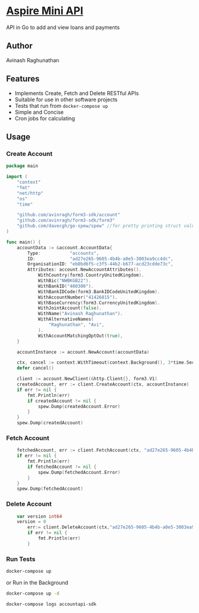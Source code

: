 # [Aspire Mini API](https://github.com/avinragh/aspire)

API in Go to add and view loans and payments

## Author
Avinash Raghunathan

## Features

* Implements Create, Fetch and Delete RESTful APIs
* Suitable for use in other software projects
* Tests that run from `docker-compose up`
* Simple and Concise
* Cron jobs for calculating 

## Usage

### Create Account

```go
package main

import (
	"context"
	"fmt"
	"net/http"
	"os"
	"time"

	"github.com/avinragh/form3-sdk/account"
	"github.com/avinragh/form3-sdk/form3"
	"github.com/davecgh/go-spew/spew" //for pretty printing struct values
)

func main() {
	accountData := &account.AccountData{
		Type:           "accounts",
		ID:             "ad27e265-9605-4b4b-a0e5-3003ea9cc4dc",
		OrganisationID: "eb0bd6f5-c3f5-44b2-b677-acd23cdde73c",
		Attributes: account.NewAccountAttributes().
			WithCountry(form3.CountryUnitedKingdom).
			WithBic("NWBKGB22").
			WithBankID("400300").
			WithBankIDCode(form3.BankIDCodeUnitedKingdom).
			WithAccountNumber("41426815").
			WithBaseCurrency(form3.CurrencyUnitedKingdom).
			WithJointAccount(false).
			WithName("Avinash Raghunathan").
			WithAlternativeNames(
				"Raghunathan", "Avi",
			).
			WithAccountMatchingOptOut(true),
	}

	accountInstance := account.NewAccount(accountData)

	ctx, cancel := context.WithTimeout(context.Background(), 3*time.Second)
	defer cancel()

	client := account.NewClient(&http.Client{}, form3.V1)
	createdAccount, err := client.CreateAccount(ctx, accountInstance)
	if err != nil {
		fmt.Println(err)
		if createdAccount != nil {
			spew.Dump(createdAccount.Error)
		}
	}
	spew.Dump(createdAccount)
```

### Fetch Account

```go
	fetchedAccount, err := client.FetchAccount(ctx, "ad27e265-9605-4b4b-a0e5-3003ea9cc4dc")
	if err != nil {
		fmt.Println(err)
		if fetchedAccount != nil {
			spew.Dump(fetchedAccount.Error)
		}
	}
	spew.Dump(fetchedAccount)
```

### Delete Account

```go
	var version int64
	version = 0
    	err:= client.DeleteAccount(ctx,"ad27e265-9605-4b4b-a0e5-3003ea9cc4dc",version)
    	if err != nil {
        	fmt.Println(err)
    	}
```

### Run Tests

```bash
docker-compose up
```
or Run in the Background

```bash
docker-compose up -d
```
```bash
docker-compose logs accountapi-sdk
```



